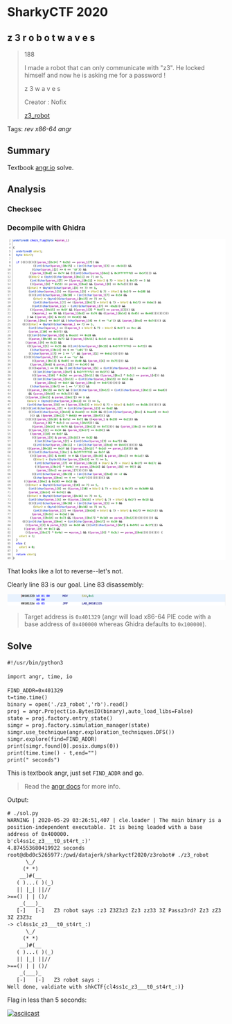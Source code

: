 # SharkyCTF 2020

## z 3 r o b o t w a v e s

> 188
>
> I made a robot that can only communicate with "z3". He locked himself and now he is asking me for a password !
> 
> z 3 w a v e s
> 
> Creator : Nofix
>
> [z3_robot](z3_robot)

Tags: _rev_ _x86-64_ _angr_


## Summary

Textbook [angr.io](https://angr.io) solve.


## Analysis

### Checksec

### Decompile with Ghidra

![](check_flag.png)

That looks like a lot to reverse--let's not.

Clearly line 83 is our goal.  Line 83 disassembly:

![](here.png)

> Target address is `0x401329` (angr will load x86-64 PIE code with a base address of `0x400000` whereas Ghidra defaults to `0x100000`).

## Solve

```
#!/usr/bin/python3

import angr, time, io

FIND_ADDR=0x401329
t=time.time()
binary = open('./z3_robot','rb').read()
proj = angr.Project(io.BytesIO(binary),auto_load_libs=False)
state = proj.factory.entry_state()
simgr = proj.factory.simulation_manager(state)
simgr.use_technique(angr.exploration_techniques.DFS())
simgr.explore(find=FIND_ADDR)
print(simgr.found[0].posix.dumps(0))
print(time.time() - t,end="")
print(" seconds")
```

This is textbook angr, just set `FIND_ADDR` and go.

> Read the [angr docs](https://docs.angr.io/) for more info.

Output:

```
# ./sol.py
WARNING | 2020-05-29 03:26:51,407 | cle.loader | The main binary is a position-independent executable. It is being loaded with a base address of 0x400000.
b'cl4ss1c_z3___t0_st4rt_:)'
4.874553680419922 seconds
root@dbd0c5265977:/pwd/datajerk/sharkyctf2020/z3robot# ./z3_robot
      \_/
     (* *)
    __)#(__
   ( )...( )(_)
   || |_| ||//
>==() | | ()/
    _(___)_
   [-]   [-]   Z3 robot says :z3 Z3Z3z3 Zz3 zz33 3Z Passz3rd? Zz3 zZ3 3Z Z3Z3z
-> cl4ss1c_z3___t0_st4rt_:)
      \_/
     (* *)
    __)#(__
   ( )...( )(_)
   || |_| ||//
>==() | | ()/
    _(___)_
   [-]   [-]   Z3 robot says :
Well done, valdiate with shkCTF{cl4ss1c_z3___t0_st4rt_:)}
```

Flag in less than 5 seconds:

[![asciicast](https://asciinema.org/a/BmsSNR1oIh9U4LNIZmidsNfaK.svg)](https://asciinema.org/a/BmsSNR1oIh9U4LNIZmidsNfaK)
